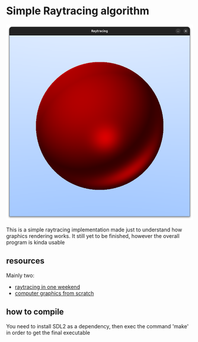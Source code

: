 # Simple Raytracing algorithm

![image displayed in the program](./window.png)

This is a simple raytracing implementation made just to understand how 
graphics rendering works. It still yet to be finished, however the 
overall program is kinda usable

## resources

Mainly two:
- [raytracing in one weekend](https://raytracing.github.io/books/RayTracingInOneWeekend.html)
- [computer graphics from scratch](https://www.gabrielgambetta.com/computer-graphics-from-scratch/)

## how to compile

You need to install SDL2 as a dependency, then exec
the command 'make' in order to get the final executable
